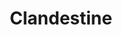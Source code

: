 ---
title: "Clandestine"
url: /ciudad-autonoma-de-buenos-aires/clandestine-avenida-triunvirato/
shop: Modehaus
---
